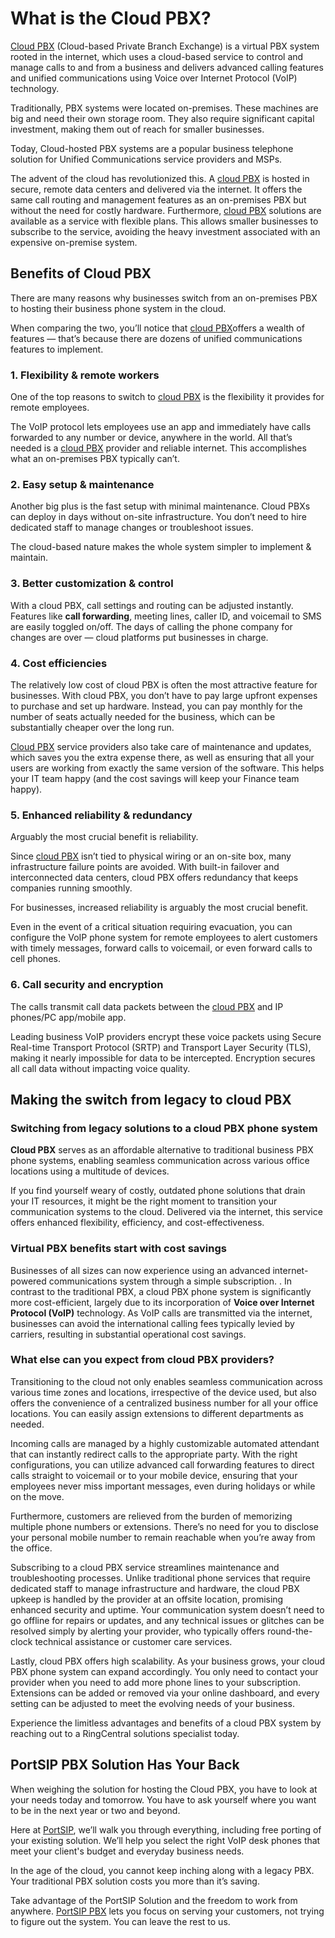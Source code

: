 # What is the Cloud PBX?

[Cloud PBX](https://www.portsip.com/2024/05/19/white-label-cloud-pbx-phone-system/) (Cloud-based Private Branch Exchange) is a virtual PBX system rooted in the internet, which uses a cloud-based service to control and manage calls to and from a business and delivers advanced calling features and unified communications using Voice over Internet Protocol (VoIP) technology.&#x20;

Traditionally, PBX systems were located on-premises. These machines are big and need their own storage room. They also require significant capital investment, making them out of reach for smaller businesses.

Today, Cloud-hosted PBX systems are a popular business telephone solution for Unified Communications service providers and MSPs.

The advent of the cloud has revolutionized this. A [cloud PBX](https://www.portsip.com/2024/05/19/white-label-cloud-pbx-phone-system/) is hosted in secure, remote data centers and delivered via the internet. It offers the same call routing and management features as an on-premises PBX but without the need for costly hardware. Furthermore, [cloud PBX](https://www.portsip.com/2024/05/19/white-label-cloud-pbx-phone-system/) solutions are available as a service with flexible plans. This allows smaller businesses to subscribe to the service, avoiding the heavy investment associated with an expensive on-premise system.

## Benefits of Cloud PBX <a href="#s4" id="s4"></a>

There are many reasons why businesses switch from an on-premises PBX to hosting their business phone system in the cloud.

When comparing the two, you’ll notice that [cloud PBX](https://www.portsip.com/2024/05/19/white-label-cloud-pbx-phone-system/)offers a wealth of features — that’s because there are dozens of unified communications features to implement.

### 1. Flexibility & remote workers

One of the top reasons to switch to [cloud PBX](https://www.portsip.com/2024/05/19/white-label-cloud-pbx-phone-system/) is the flexibility it provides for remote employees.

The VoIP protocol lets employees use an app and immediately have calls forwarded to any number or device, anywhere in the world. All that’s needed is a [cloud PBX](https://www.portsip.com/2024/05/19/white-label-cloud-pbx-phone-system/) provider and reliable internet. This accomplishes what an on-premises PBX typically can’t.

### 2. Easy setup & maintenance

Another big plus is the fast setup with minimal maintenance. Cloud PBXs can deploy in days without on-site infrastructure. You don’t need to hire dedicated staff to manage changes or troubleshoot issues.

The cloud-based nature makes the whole system simpler to implement & maintain.

### 3. Better customization & control

With a cloud PBX, call settings and routing can be adjusted instantly. Features like **call forwarding**, meeting lines, caller ID, and voicemail to SMS are easily toggled on/off. The days of calling the phone company for changes are over — cloud platforms put businesses in charge.

### 4. Cost efficiencies&#x20;

The relatively low cost of cloud PBX is often the most attractive feature for businesses. With cloud PBX, you don’t have to pay large upfront expenses to purchase and set up hardware. Instead, you can pay monthly for the number of seats actually needed for the business, which can be substantially cheaper over the long run.

[Cloud PBX](https://www.portsip.com/2024/05/19/white-label-cloud-pbx-phone-system/) service providers also take care of maintenance and updates, which saves you the extra expense there, as well as ensuring that all your users are working from exactly the same version of the software. This helps your IT team happy (and the cost savings will keep your Finance team happy).

### 5. Enhanced reliability & redundancy

Arguably the most crucial benefit is reliability.

Since [cloud PBX](https://www.portsip.com/2024/05/19/white-label-cloud-pbx-phone-system/) isn’t tied to physical wiring or an on-site box, many infrastructure failure points are avoided. With built-in failover and interconnected data centers, cloud PBX offers redundancy that keeps companies running smoothly.

For businesses, increased reliability is arguably the most crucial benefit.

Even in the event of a critical situation requiring evacuation, you can configure the VoIP phone system for remote employees to alert customers with timely messages, forward calls to voicemail, or even forward calls to cell phones.

### 6. Call security and encryption

The calls transmit call data packets between the [cloud PBX](https://www.portsip.com/2024/05/19/white-label-cloud-pbx-phone-system/) and IP phones/PC app/mobile app.

Leading business VoIP providers encrypt these voice packets using Secure Real-time Transport Protocol (SRTP) and Transport Layer Security (TLS), making it nearly impossible for data to be intercepted. Encryption secures all call data without impacting voice quality.

## Making the switch from legacy to cloud PBX

### Switching from legacy solutions to a cloud PBX phone system

**Cloud PBX** serves as an affordable alternative to traditional business PBX phone systems, enabling seamless communication across various office locations using a multitude of devices.

If you find yourself weary of costly, outdated phone solutions that drain your IT resources, it might be the right moment to transition your communication systems to the cloud. Delivered via the internet, this service offers enhanced flexibility, efficiency, and cost-effectiveness.

### Virtual PBX benefits start with cost savings

Businesses of all sizes can now experience using an advanced internet-powered communications system through a simple subscription. . In contrast to the traditional PBX, a cloud PBX phone system is significantly more cost-efficient, largely due to its incorporation of **Voice over Internet Protocol (VoIP)** technology. As VoIP calls are transmitted via the internet, businesses can avoid the international calling fees typically levied by carriers, resulting in substantial operational cost savings.

### What else can you expect from cloud PBX providers?

Transitioning to the cloud not only enables seamless communication across various time zones and locations, irrespective of the device used, but also offers the convenience of a centralized business number for all your office locations. You can easily assign extensions to different departments as needed.

Incoming calls are managed by a highly customizable automated attendant that can instantly redirect calls to the appropriate party. With the right configurations, you can utilize advanced call forwarding features to direct calls straight to voicemail or to your mobile device, ensuring that your employees never miss important messages, even during holidays or while on the move.

Furthermore, customers are relieved from the burden of memorizing multiple phone numbers or extensions. There’s no need for you to disclose your personal mobile number to remain reachable when you’re away from the office.

Subscribing to a cloud PBX service streamlines maintenance and troubleshooting processes. Unlike traditional phone services that require dedicated staff to manage infrastructure and hardware, the cloud PBX upkeep is handled by the provider at an offsite location, promising enhanced security and uptime. Your communication system doesn’t need to go offline for repairs or updates, and any technical issues or glitches can be resolved simply by alerting your provider, who typically offers round-the-clock technical assistance or customer care services.

Lastly, cloud PBX offers high scalability. As your business grows, your cloud PBX phone system can expand accordingly. You only need to contact your provider when you need to add more phone lines to your subscription. Extensions can be added or removed via your online dashboard, and every setting can be adjusted to meet the evolving needs of your business.

Experience the limitless advantages and benefits of a cloud PBX system by reaching out to a RingCentral solutions specialist today.

## PortSIP PBX Solution Has Your Back

When weighing the solution for hosting the Cloud PBX, you have to look at your needs today and tomorrow. You have to ask yourself where you want to be in the next year or two and beyond.

Here at [PortSIP](https://www.portsip.com/2023/11/23/the-advantages-of-portsip-pbx-vs-other-pbxs/), we’ll walk you through everything, including free porting of your existing solution. We’ll help you select the right VoIP desk phones that meet your client's budget and everyday business needs.

In the age of the cloud, you cannot keep inching along with a legacy PBX. Your traditional PBX solution costs you more than it’s saving.

Take advantage of the PortSIP Solution and the freedom to work from anywhere. [PortSIP PBX](https://www.portsip.com/2023/11/23/the-advantages-of-portsip-pbx-vs-other-pbxs/) lets you focus on serving your customers, not trying to figure out the system. You can leave the rest to us.

